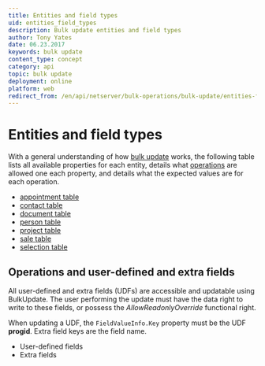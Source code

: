 ```yaml
---
title: Entities and field types
uid: entities_field_types
description: Bulk update entities and field types
author: Tony Yates
date: 06.23.2017
keywords: bulk update
content_type: concept
category: api
topic: bulk update
deployment: online
platform: web
redirect_from: /en/api/netserver/bulk-operations/bulk-update/entities-field-types
---
```


# Entities and field types

With a general understanding of how [bulk update][1] works, the following table lists all available properties for each entity, details what [operations][2] are allowed one each property, and details what the expected values are for each operation.

* [appointment table][3]
* [contact table][4]
* [document table][5]
* [person table][6]
* [project table][7]
* [sale table][8]
* [selection table][9]

## Operations and user-defined and extra fields

All user-defined and extra fields (UDFs) are accessible and updatable using BulkUpdate. The user performing the update must have the data right to write to these fields, or possess the *AllowReadonlyOverride* functional right.

When updating a UDF, the `FieldValueInfo.Key` property must be the UDF **progid**. Extra field keys are the field name.

* User-defined fields
* Extra fields

<!-- Referenced links -->
[1]: index.md
[2]: operations-and-values.md
[3]: reference/appointment-table.md
[4]: reference/contact-table.md
[5]: reference/document-table.md
[6]: reference/person-table.md
[7]: reference/project-table.md
[8]: reference/sale-table.md
[9]: reference/selection-table.md
